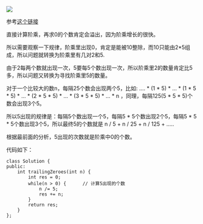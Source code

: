 ![](https://img2020.cnblogs.com/blog/2078361/202008/2078361-20200802195820353-258885011.png)

参考[这个链接](https://leetcode-cn.com/problems/factorial-trailing-zeroes/solution/xiang-xi-tong-su-de-si-lu-fen-xi-by-windliang-3/)

直接计算阶乘，再求0的个数肯定会溢出，因为阶乘增长的很快。

所以需要观察一下规律，阶乘里出现0，肯定是能被10整除，而10只能由2*5组成，所以问题就转换为阶乘里有几对2和5.

由于2每两个数就出现一次，5要每5个数出现一次，所以阶乘里2的数量肯定比5多，所以问题又转换为寻找阶乘里5的数量。

对于一个比较大的数n，每隔25个数会出现两个5，比如:
.... * (1 * 5) * ... * (1 * 5 * 5) * ... * (2 * 5 * 5) * ... * (3 * 5 * 5) * ... * n
，同理，每隔125(5 * 5 * 5)个数会出现3个5。

所以5出现的规律是：每隔5个数出现一个5，每隔5 * 5个数出现2个5，每隔5 * 5 * 5个数出现3个5，所以最终5的个数就是 n / 5 + n / 25 + n / 125 + .....

根据最前面的分析，5出现的次数就是阶乘中0的个数。

代码如下：

```
class Solution {
public:
    int trailingZeroes(int n) {
        int res = 0;
        while(n > 0) {      // 计算5出现的个数
            n /= 5;
            res += n;
        }
        return res;
    }
};
```
